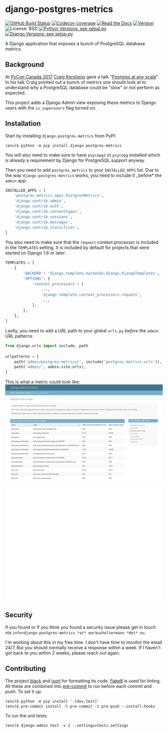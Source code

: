 # django-postgres-metrics

[![GitHub Build Status](https://img.shields.io/github/actions/workflow/status/django-postgres-metrics/django-postgres-metrics/test-deploy.yml?style=for-the-badge)](https://github.com/django-postgres-metrics/django-postgres-metrics/actions/workflows/test-deploy.yml?query=event%3Apush+branch%3Amain)
[![Codecov coverage](https://img.shields.io/codecov/c/gh/django-postgres-metrics/django-postgres-metrics/main?style=for-the-badge)](https://app.codecov.io/gh/django-postgres-metrics/django-postgres-metrics/branch/main)
[![Read the Docs](https://img.shields.io/readthedocs/django-postgres-metrics?style=for-the-badge)](https://django-postgres-metrics.readthedocs.io/)
[![Version](https://img.shields.io/pypi/v/django-postgres-metrics?label=Version&style=for-the-badge)](https://pypi.org/project/django-postgres-metrics/)
![License: BSD](https://img.shields.io/pypi/l/django-postgres-metrics?style=for-the-badge)
[![Python Versions: see setup.py](https://img.shields.io/pypi/pyversions/django-postgres-metrics?label=Python&style=for-the-badge)](https://github.com/django-postgres-metrics/django-postgres-metrics/blob/main/setup.py)
[![Django Versions: see setup.py](https://img.shields.io/pypi/djversions/django-postgres-metrics?color=%230C4B33&label=Django&style=for-the-badge)](https://github.com/django-postgres-metrics/django-postgres-metrics/blob/main/setup.py)

A Django application that exposes a bunch of PostgreSQL database metrics.

## Background

At [PyCon Canada 2017](https://2017.pycon.ca/) [Craig Kerstiens](http://www.craigkerstiens.com/)
gave a talk "[Postgres at any scale](https://2017.pycon.ca/schedule/56/)". In his talk Craig
pointed out a bunch of metrics one should look at to understand why a PostgreSQL database could
be "slow" or not perform as expected.

This project adds a Django Admin view exposing these metrics to Django users with the
`is_superusers` flag turned on.

## Installation

Start by installing `django-postgres-metrics` from PyPI:

```console
(env)$ python -m pip install django-postgres-metrics
```

You will also need to make sure to have `psycopg2` or `psycopg` installed which
is already a requirement by Django for PostgreSQL support anyway.

Then you need to add `postgres_metrics` to your `INSTALLED_APPS` list. Due to the way
`django-postgres-metrics` works, you need to include it \_before\* the `admin` app:

```python
INSTALLED_APPS = [
    'postgres_metrics.apps.PostgresMetrics',
    'django.contrib.admin',
    'django.contrib.auth',
    'django.contrib.contenttypes',
    'django.contrib.sessions',
    'django.contrib.messages',
    'django.contrib.staticfiles',
]
```

You also need to make sure that the `request` context processor is included in the `TEMPLATES`
setting. It is included by default for projects that were started on Django 1.8 or later:

```python
TEMPLATES = [
    {
        'BACKEND': 'django.template.backends.django.DjangoTemplates',
        'OPTIONS': {
            'context_processors': [
                ...,
                'django.template.context_processors.request',
                ...,
            ],
        },
    },
]
```

Lastly, you need to add a URL path to your global `urls.py` _before_ the `admin` URL patterns.

```python
from django.urls import include, path

urlpatterns = [
    path('admin/postgres-metrics/', include('postgres_metrics.urls')),
    path('admin/', admin.site.urls),
]
```

This is what a metric could look like:
![Screenshot of the Detailed Index Usage metric, with help text, and a table with rows for each index](https://github.com/django-postgres-metrics/django-postgres-metrics/blob/main/docs/source/_static/screenshot-view.png)

![The same output but using the pgm_show_metric management command](https://github.com/django-postgres-metrics/django-postgres-metrics/blob/main/docs/source/_static/screenshot-cmd-show.svg)

## Security

If you found or if you think you found a security issue please get in touch via
`info+django-postgres-metrics *at* markusholtermann *dot* eu`.

I'm working about this in my free time. I don't have time to monitor the email 24/7. But you
should normally receive a response within a week. If I haven't got back to you within
2 weeks, please reach out again.

## Contributing

The project [black](https://pypi.org/project/black/) and
[isort](https://pypi.org/project/isort/) for formatting its code.
[flake8](https://pypi.org/project/flake8/) is used for linting. All these are
combined into [pre-commit](https://pre-commit.com/) to run before each commit
and push. To set it up:

```console
(env)$ python -m pip install '.[dev,test]'
(env)$ pre-commit install -t pre-commit -t pre-push --install-hooks
```

To run the unit tests:

```console
(env)$ django-admin test -v 2 --settings=tests.settings
```
